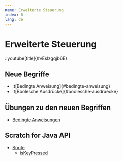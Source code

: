 ```yaml
---
name: Erweiterte Steuerung
index: 6
lang: de
---
```


# Erweiterte Steuerung

::youtube[title]{#vEslzgqjb6E}

## Neue Begriffe

- :t[Bedingte Anweisung]{#bedingte-anweisung}
- :t[Boolesche Ausdrücke]{#boolesche-ausdruecke}

## Übungen zu den neuen Begriffen

- [Bedingte Anweisungen](/oop/verzweigungen)

## Scratch for Java API

- [Sprite](https://scratch4j.openpatch.org/de/reference/sprite)
    - [isKeyPressed](https://scratch4j.openpatch.org/de/reference/sprite/sensing/isKeyPressed)
